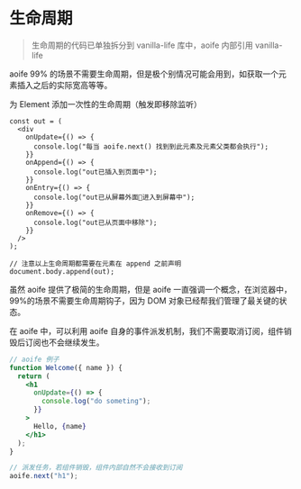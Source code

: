 # 生命周期

> 生命周期的代码已单独拆分到 vanilla-life 库中，aoife 内部引用 vanilla-life

aoife 99% 的场景不需要生命周期，但是极个别情况可能会用到，如获取一个元素插入之后的实际宽高等等。

为 Element 添加一次性的生命周期（触发即移除监听）

```tsx
const out = (
  <div
    onUpdate={() => {
      console.log("每当 aoife.next() 找到到此元素及元素父类都会执行");
    }}
    onAppend={() => {
      console.log("out已插入到页面中");
    }}
    onEntry={() => {
      console.log("out已从屏幕外面进入到屏幕中");
    }}
    onRemove={() => {
      console.log("out已从页面中移除");
    }}
  />
);

// 注意以上生命周期都需要在元素在 append 之前声明
document.body.append(out);
```

虽然 aoife 提供了极简的生命周期，但是 aoife 一直强调一个概念，在浏览器中，99%的场景不需要生命周期钩子，因为 DOM 对象已经帮我们管理了最关键的状态。

在 aoife 中，可以利用 aoife 自身的事件派发机制，我们不需要取消订阅，组件销毁后订阅也不会继续发生。

```jsx
// aoife 例子
function Welcome({ name }) {
  return (
    <h1
      onUpdate={() => {
        console.log("do someting");
      }}
    >
      Hello, {name}
    </h1>
  );
}

// 派发任务，若组件销毁，组件内部自然不会接收到订阅
aoife.next("h1");
```
